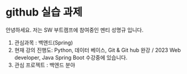 # github 실습 과제

안녕하세요. 저는 SW 부트캠프에 참여중인 멘티 성명규 입니다.

1. 관심과목 : 백앤드(Spring)
2. 현재 강의 진행도: Python, 데이터 베이스, Git & Git hub 완강 / 2023 Web developer, Java Spring Boot 수강중에 있습니다.
3. 관심 프로젝트 : 백엔드 분야
